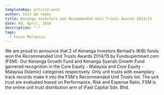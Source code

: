 ```yaml
---
templateKey: article-post
author: test QA regov
title: Kenanga Investors won Recommended Unit Trusts Awards 2014/15
date: 08, April, 2016
description: "-"
tags:
  - Focus Malaysia
---
```

We are proud to announce that 2 of Kenanga Investors Berhad's (KIB) funds won the Recommended Unit Trusts Awards 2014/15 by Fundsupertmart.com (FSM).
Our Kenanga Growth Fund and Kenanga Syariah Growth Fund garnered recognition in the Core Equity - Malaysia and Core Equity - Malaysia (Islamic) categories respectively.
Only unit trusts with examplary track records make it into the FSM's Recommended Unit Trusts list. The unit trust are evaluated based on Performance, Risk and Expense Ratio.
FSM is the online unit trust distribution arm of iFast Capital Sdn. Bhd.
